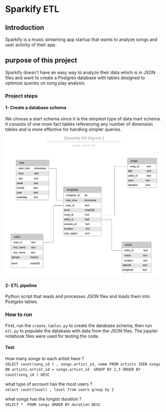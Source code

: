 # Sparkify ETL

## Introduction 
Sparkify is a music streaming app startup that wants to analyze songs and user activity of their app. 


## purpose of this project 
Sparkify doesn't have an easy way to analyze their data which is in JSON files and want to create a Postgres database with tables designed to optimize queries on song play analysis. 

### Project steps

#### 1- Create a database schema  
We choose a start schema since it is the simplest type of data mart schema. It consists of one more fact tables referencing any number of dimension tables and is more effective for handling simpler queries.   
![Sparkify_ER Digram](https://github.com/as234545/Sparkify_ETL/blob/master/Sparkify_ER.png?raw=true)


#### 2- ETL pipeline  
Python script that reads and processes JSON files and loads them into Postgres tables.  


### How to run 
First, run the `create_tables.py` to create the database schema, then run `etl.py` to populate the database with data from the JSON files. The jupyter notebook files were used for testing the code.  

#### Test 
How many songs to each artisit have ?  
`SELECT count(song_id ) , songs.artist_id, name FROM artists JOIN songs ON artists.artist_id = songs.artist_id 
GROUP BY 2,3 ORDER BY count(song_id ) DESC `

what type of account has the most users ?  
`select count(level) , level from users group by 2`

what songs has the longist duration ?  
`SELECT *  FROM songs ORDER BY duration DESC`
